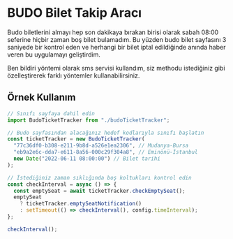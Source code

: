 
# BUDO Bilet Takip Aracı

Budo biletlerini almayı hep son dakikaya bırakan birisi olarak sabah 08:00 seferine hiçbir zaman boş bilet bulamadım. Bu yüzden budo bilet sayfasını 3 saniyede bir kontrol eden ve herhangi bir bilet iptal edildiğinde anında haber veren bu uygulamayı geliştirdim.

Ben bildiri yöntemi olarak sms servisi kullandım, siz methodu istediğiniz gibi özelleştirerek farklı yöntemler kullanabilirsiniz.




## Örnek Kullanım

```javascript
// Sınıfı sayfaya dahil edin
import BudoTicketTracker from "./budoTicketTracker";

// Budo sayfasından alacağınız hedef kodlarıyla sınıfı başlatın
const ticketTracker = new BudoTicketTracker(
  "77c36df0-b308-e211-9b8d-a526e1ea2306", // Mudanya-Bursa
  "eb9a2e6c-dda7-e611-8a56-000c29f304a8", // Eminönü-İstanbul
  new Date("2022-06-11 08:00:00") // Bilet tarihi
);

// İstediğiniz zaman sıklığında boş koltukları kontrol edin
const checkInterval = async () => {
  const emptySeat = await ticketTracker.checkEmptySeat();
  emptySeat
    ? ticketTracker.emptySeatNotification()
    : setTimeout(() => checkInterval(), config.timeInterval);
};

checkInterval();
```

  